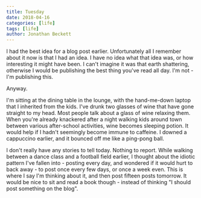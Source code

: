 ```yaml
---
title: Tuesday
date: 2018-04-16
categories: [life]
tags: [life]
author: Jonathan Beckett
---
```


I had the best idea for a blog post earlier. Unfortunately all I remember about it now is that I had an idea. I have no idea what that idea was, or how interesting it might have been. I can't imagine it was that earth shattering, otherwise I would be publishing the best thing you've read all day. I'm not - I'm publishing this.

Anyway.

I'm sitting at the dining table in the lounge, with the hand-me-down laptop that I inherited from the kids. I've drunk two glasses of wine that have gone straight to my head. Most people talk about a glass of wine relaxing them. When you're already knackered after a night walking kids around town between various after-school activities, wine becomes sleeping potion. It would help if I hadn't seemingly become immune to caffeine. I downed a cappuccino earlier, and it bounced off me like a ping-pong ball.

I don't really have any stories to tell today. Nothing to report. While walking between a dance class and a football field earlier, I thought about the idiotic pattern I've fallen into - posting every day, and wondered if it would hurt to back away - to post once every few days, or once a week even. This is where I say I'm thinking about it, and then post fifteen posts tomorrow. It would be nice to sit and read a book though - instead of thinking "I should post something on the blog".